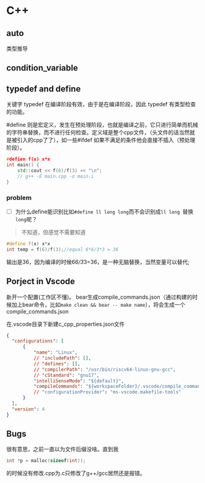# C++

## auto
类型推导

## condition_variable

## typedef and define
关键字 typedef 在编译阶段有效，由于是在编译阶段，因此 typedef 有类型检查的功能。

#define 则是宏定义，发生在预处理阶段，也就是编译之前，它只进行简单而机械的字符串替换，而不进行任何检查。定义域是整个cpp文件，（头文件的话当然就是被引入的cpp了了），如一些#ifdef 如果不满足的条件他会直接不插入（预处理阶段）。

```cpp
#defien f(x) x*x
int main() {
    std::cout << f(6)/f(3) << "\n";
    // g++ -E main.cpp -o main.i
}
```

### problem

- [ ] 为什么define能识别比如`#define ll long long`而不会识别成`ll long `替换`long`呢？

> 不知道，但感觉不需要知道

```cpp
#define f(x) x*x
int temp = f(6)/f(3);//equal 6*6/3*3 = 36
```
输出是36，因为编译的时候6*6/3*3=36，是一种无脑替换，当然变量可以替代;

## Porject in Vscode
新开一个配置(工作区不懂)。
bear生成compile_commands.json（通过构建的时候加上bear命令，比如`make clean && bear -- make name`），将会生成一个 compile_commands.json

在.vscode目录下新建c_cpp_properties.json文件
```json
{
  "configurations": [
      {
          "name": "Linux",
          // "includePath": [],
          // "defines": [],
          // "compilerPath": "/usr/bin/riscv64-linux-gnu-gcc",
          // "cStandard": "gnu17",
          "intelliSenseMode": "${default}",
          "compileCommands": "${workspaceFolder}/.vscode/compile_commands.json"
          // "configurationProvider": "ms-vscode.makefile-tools"
      }
  ],
  "version": 4
}
```

## Bugs
很有意思，之前一直以为文件后缀没啥。直到我

```cpp
int *p = malloc(sizeof(int));
```

的时候没有修改.cpp为.c只修改了g++/gcc居然还是报错。